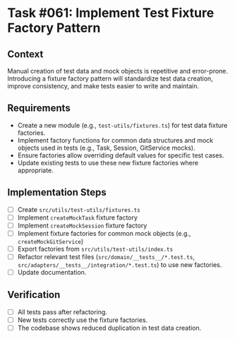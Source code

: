 # Task #061: Implement Test Fixture Factory Pattern

## Context

Manual creation of test data and mock objects is repetitive and error-prone. Introducing a fixture factory pattern will standardize test data creation, improve consistency, and make tests easier to write and maintain.

## Requirements

- Create a new module (e.g., `test-utils/fixtures.ts`) for test data fixture factories.
- Implement factory functions for common data structures and mock objects used in tests (e.g., Task, Session, GitService mocks).
- Ensure factories allow overriding default values for specific test cases.
- Update existing tests to use these new fixture factories where appropriate.

## Implementation Steps

- [ ] Create `src/utils/test-utils/fixtures.ts`
- [ ] Implement `createMockTask` fixture factory
- [ ] Implement `createMockSession` fixture factory
- [ ] Implement fixture factories for common mock objects (e.g., `createMockGitService`)
- [ ] Export factories from `src/utils/test-utils/index.ts`
- [ ] Refactor relevant test files (`src/domain/__tests__/*.test.ts`, `src/adapters/__tests__/integration/*.test.ts`) to use new factories.
- [ ] Update documentation.

## Verification

- [ ] All tests pass after refactoring.
- [ ] New tests correctly use the fixture factories.
- [ ] The codebase shows reduced duplication in test data creation.
